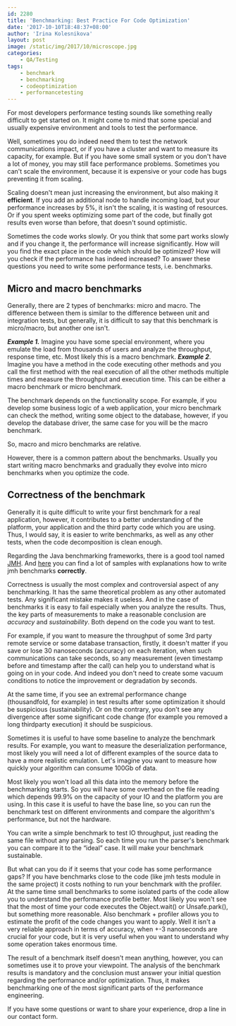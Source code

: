 ```yaml
---
id: 2280
title: 'Benchmarking: Best Practice For Code Optimization'
date: '2017-10-10T18:48:37+08:00'
author: 'Irina Kolesnikova'
layout: post
image: /static/img/2017/10/microscope.jpg
categories:
    - QA/Testing
tags:
    - benchmark
    - benchmarking
    - codeoptimization
    - performancetesting
---
```


For most developers performance testing sounds like something really difficult to get started on. It might come to mind that some special and usually expensive environment and tools to test the performance.

Well, sometimes you do indeed need them to test the network communications impact, or if you have a cluster and want to measure its capacity, for example. But if you have some small system or you don't have a lot of money, you may still face performance problems. Sometimes you can't scale the environment, because it is expensive or your code has bugs preventing it from scaling.

Scaling doesn't mean just increasing the environment, but also making it **efficient**. If you add an additional node to handle incoming load, but your performance increases by 5%, it isn't the scaling, it is wasting of resources. Or if you spent weeks optimizing some part of the code, but finally got results even worse than before, that doesn't sound optimistic.

Sometimes the code works slowly. Or you think that some part works slowly and if you change it, the performance will increase significantly. How will you find the exact place in the code which should be optimized? How will you check if the performance has indeed increased? To answer these questions you need to write some performance tests, i.e. benchmarks.

## Micro and macro benchmarks

Generally, there are 2 types of benchmarks: micro and macro. The difference between them is similar to the difference between unit and integration tests, but generally, it is difficult to say that this benchmark is micro/macro, but another one isn't.

***Example 1.*** Imagine you have some special environment, where you emulate the load from thousands of users and analyze the throughput, response time, etc. Most likely this is a macro benchmark.
***Example 2***. Imagine you have a method in the code executing other methods and you call the first method with the real execution of all the other methods multiple times and measure the throughput and execution time. This can be either a macro benchmark or micro benchmark.

The benchmark depends on the functionality scope. For example, if you develop some business logic of a web application, your micro benchmark can check the method, writing some object to the database, however, if you develop the database driver, the same case for you will be the macro benchmark.

So, macro and micro benchmarks are relative.

However, there is a common pattern about the benchmarks. Usually you start writing macro benchmarks and gradually they evolve into micro benchmarks when you optimize the code.

## Correctness of the benchmark

Generally it is quite difficult to write your first benchmark for a real application, however, it contributes to a better understanding of the platform, your application and the third party code which you are using. Thus, I would say, it is easier to write benchmarks, as well as any other tests, when the code decomposition is clean enough.

Regarding the Java benchmarking frameworks, there is a good tool named [JMH](http://openjdk.java.net/projects/code-tools/jmh/). And [here](http://hg.openjdk.java.net/code-tools/jmh/file/tip/jmh-samples/src/main/java/org/openjdk/jmh/samples/) you can find a lot of samples with explanations how to write jmh benchmarks **correctly**.

Correctness is usually the most complex and controversial aspect of any benchmarking. It has the same theoretical problem as any other automated tests. Any significant mistake makes it useless. And in the case of benchmarks it is easy to fail especially when you analyze the results. Thus, the key parts of measurements to make a reasonable conclusion are *accuracy* and *sustainability*. Both depend on the code you want to test.

For example, if you want to measure the throughput of some 3rd party remote service or some database transaction, firstly, it doesn't matter if you save or lose 30 nanoseconds (accuracy) on each iteration, when such communications can take seconds, so any measurement (even timestamp before and timestamp after the call) can help you to understand what is going on in your code. And indeed you don't need to create some vacuum conditions to notice the improvement or degradation by seconds.

At the same time, if you see an extremal performance change (thousandfold, for example) in test results after some optimization it should be suspicious (sustainability). Or on the contrary, you don't see any divergence after some significant code change (for example you removed a long thirdparty execution) it should be suspicious.

Sometimes it is useful to have some baseline to analyze the benchmark results. For example, you want to measure the deserialization performance, most likely you will need a lot of different examples of the source data to have a more realistic emulation. Let's imagine you want to measure how quickly your algorithm can consume 100Gb of data.

Most likely you won't load all this data into the memory before the benchmarking starts. So you will have some overhead on the file reading which depends 99.9% on the capacity of your IO and the platform you are using. In this case it is useful to have the base line, so you can run the benchmark test on different environments and compare the algorithm's performance, but not the hardware.

You can write a simple benchmark to test IO throughput, just reading the same file without any parsing. So each time you run the parser's benchmark you can compare it to the “ideal” case. It will make your benchmark sustainable.

But what can you do if it seems that your code has some performance gaps? If you have benchmarks close to the code (like jmh tests module in the same project) it costs nothing to run your benchmark with the profiler. At the same time small benchmarks to some isolated parts of the code allow you to understand the performance profile better. Most likely you won't see that the most of time your code executes the Object.wait() or Unsafe.park(), but something more reasonable.
Also benchmark + profiler allows you to estimate the profit of the code changes you want to apply. Well it isn't a very reliable approach in terms of accuracy, when +-3 nanoseconds are crucial for your code, but it is very useful when you want to understand why some operation takes enormous time.

The result of a benchmark itself doesn't mean anything, however, you can sometimes use it to prove your viewpoint. The analysis of the benchmark results is mandatory and the conclusion must answer your initial question regarding the performance and/or optimization. Thus, it makes benchmarking one of the most significant parts of the performance engineering.

If you have some questions or want to share your experience, drop a line in our contact form.